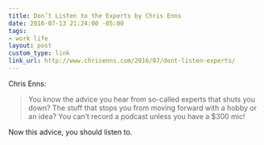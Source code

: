 ```yaml
---
title: Don’t Listen to the Experts by Chris Enns
date: 2016-07-13 21:24:00 -05:00
tags:
- work life
layout: post
custom_type: link
link_url: http://www.chrisenns.com/2016/07/dont-listen-experts/
---
```


Chris Enns:

> You know the advice you hear from so-called experts that shuts you down? The stuff that stops you from moving forward with a hobby or an idea?  You can’t record a podcast unless you have a $300 mic!

Now this advice, you should listen to.
